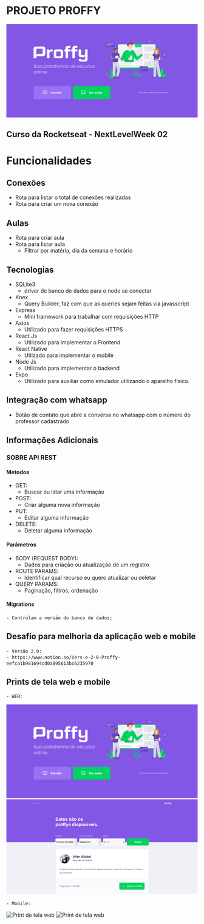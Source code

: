 # PROJETO PROFFY

<img src="/docs/web_proffy.png" alt="Print de tela web"/>

## Curso da Rocketseat - NextLevelWeek 02

# Funcionalidades

## Conexões
  - Rota para listar o total de conexões realizadas
  - Rota para criar um nova conexão

## Aulas
  - Rota para criar aula
  - Rota para listar aula
    - Filtrar por matéria, dia da semana e horário
 
## Tecnologias
  - SQLite3
    - driver de banco de dados para o node se conectar
  - Knex
    - Query Builder, faz com que as queries sejam feitas via javasscript
  - Express
    - Mini framework para trabalhar com requisições HTTP
  - Axios
	- Utilizado para fazer requisições HTTPS	
  - React Js
	- Utilizado para implementar o Frontend
  - React Native
	- Utilzado para implementar o mobile
  - Node Js
	- Utilizado para implementar o backend
  - Expo
	- Utilizado para auxiliar como emulador utilizando o aparelho físico.

## Integração com whatsapp
  - Botão de contato que abre a conversa no whatsapp com o número do professor cadastrado

## Informações Adicionais

  ### SOBRE API REST

  #### Métodos 
  - GET: 
    - Buscar ou lstar uma informação
  - POST: 
    - Criar alguma nova informação
  - PUT: 
    - Editar alguma informação
  - DELETE: 
    - Deletar alguma informação
  
  #### Parâmetros
  - BODY (REQUEST BODY): 
    - Dados para criação ou atualização de um registro
  - ROUTE PARAMS: 
    - Identificar qual recurso eu quero atualizar ou deletar
  - QUERY PARAMS: 
    - Paginação, filtros, ordenação

  #### Migrations
    - Controlam a versão do banco de dados;
  
 ## Desafio para melhoria da aplicação web e mobile

    - Versão 2.0:
    - https://www.notion.so/Vers-o-2-0-Proffy-eefca1b981694cd0a895613bc6235970

  ## Prints de tela web e mobile

    - WEB:

<img src="/docs/web_proffy.png" alt="Print de tela web"/>

<img src="/docs/web_proffy_2.png" alt="Print de tela web"/>


    - Mobile:

<img src="/docs/mobile_proffy.png" alt="Print de tela web"/>

<img src="/docs/mobile_proffy_2.png" alt="Print de tela web"/>